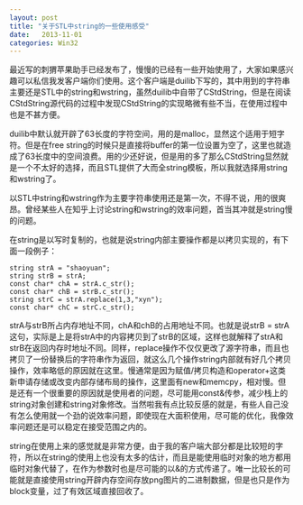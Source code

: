 ```yaml
---
layout: post
title: "关于STL中string的一些使用感受"
date:   2013-11-01
categories: Win32
---
```


最近写的刺猬苹果助手已经发布了，慢慢的已经有一些开始使用了，大家如果感兴趣可以私信我发客户端你们使用。这个客户端是duilib下写的，其中用到的字符串主要还是STL中的string和wstring，虽然duilib中自带了CStdString，但是在阅读CStdString源代码的过程中发现CStdString的实现略微有些不当，在使用过程中也是不甚方便。  

duilib中默认就开辟了63长度的字符空间，用的是malloc，显然这个适用于短字符。但是在free string的时候只是直接将buffer的第一位设置为空了，这里也就造成了63长度中的空间浪费。用的少还好说，但是用的多了那么CStdString显然就是一个不太好的选择，而且STL提供了大而全string模板，所以我就选择用string和wstring了。  

以STL中string和wstring作为主要字符串使用还是第一次，不得不说，用的很爽昂。曾经某些人在知乎上讨论string和wstring的效率问题，首当其冲就是string慢的问题。  

在string是以写时复制的，也就是说string内部主要操作都是以拷贝实现的，有下面一段例子：  

    string strA = "shaoyuan";  
    string strB = strA;  
    const char* chA = strA.c_str();  
    const char* chB = strB.c_str();  
    string strC = strA.replace(1,3,"xyn");  
    const char* chC = strC.c_str();  

strA与strB所占内存地址不同，chA和chB的占用地址不同。也就是说strB = strA这句，实际是上是将strA中的内容拷贝到了strB的区域，这样也就解释了strA和strB在返回内存时地址不同。同样，replace操作不仅仅更改了源字符串，而且也拷贝了一份替换后的字符串作为返回，就这么几个操作string内部就有好几个拷贝操作，效率略低的原因就在这里。慢通常是因为赋值/拷贝构造和operator+这类新申请存储或改变内部存储布局的操作，这里面有new和memcpy，相对慢。但是还有一个很重要的原因就是使用者的问题，尽可能用const&传参，减少栈上的string对象创建和string对象修改。当然啦我有点比较反感的就是，有些人自己没有怎么使用就一个劲的说效率问题，即使现在大面积使用，尽可能的优化，我像效率问题还是可以稳定在接受范围之内的。  

string在使用上来的感觉就是非常方便，由于我的客户端大部分都是比较短的字符，所以在string的使用上也没有太多的估计，而且是能使用临时对象的地方都用临时对象代替了，在作为参数时也是尽可能的以&的方式传递了。唯一比较长的可能就是直接使用string开辟内存空间存放png图片的二进制数据，但是也只是作为block变量，过了有效区域直接回收了。